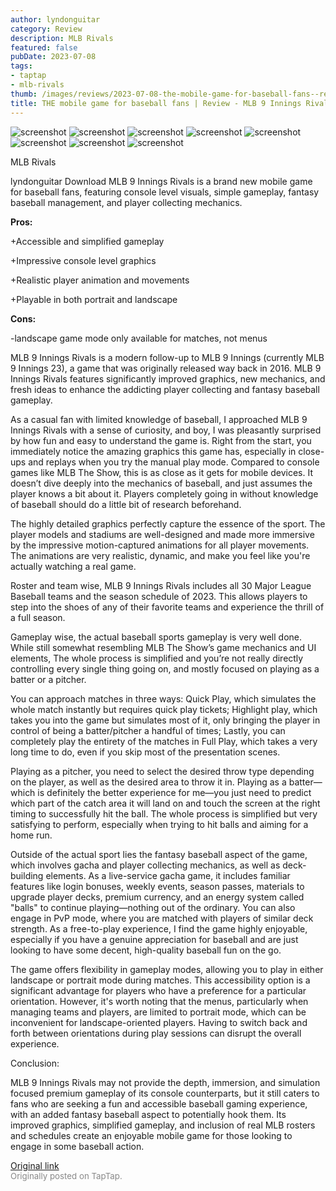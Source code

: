 ```yaml
---
author: lyndonguitar
category: Review
description: MLB Rivals
featured: false
pubDate: 2023-07-08
tags:
- taptap
- mlb-rivals
thumb: /images/reviews/2023-07-08-the-mobile-game-for-baseball-fans--review---mlb-9-innings-rivals-0.avif
title: THE mobile game for baseball fans | Review - MLB 9 Innings Rivals
---
```


<div class="gallery">
  <img src="/images/reviews/2023-07-08-the-mobile-game-for-baseball-fans--review---mlb-9-innings-rivals-0.avif" alt="screenshot" />
  <img src="/images/reviews/2023-07-08-the-mobile-game-for-baseball-fans--review---mlb-9-innings-rivals-1.avif" alt="screenshot" />
  <img src="/images/reviews/2023-07-08-the-mobile-game-for-baseball-fans--review---mlb-9-innings-rivals-2.avif" alt="screenshot" />
  <img src="/images/reviews/2023-07-08-the-mobile-game-for-baseball-fans--review---mlb-9-innings-rivals-3.avif" alt="screenshot" />
  <img src="/images/reviews/2023-07-08-the-mobile-game-for-baseball-fans--review---mlb-9-innings-rivals-4.avif" alt="screenshot" />
  <img src="/images/reviews/2023-07-08-the-mobile-game-for-baseball-fans--review---mlb-9-innings-rivals-5.avif" alt="screenshot" />
  <img src="/images/reviews/2023-07-08-the-mobile-game-for-baseball-fans--review---mlb-9-innings-rivals-6.avif" alt="screenshot" />
  <img src="/images/reviews/2023-07-08-the-mobile-game-for-baseball-fans--review---mlb-9-innings-rivals-7.avif" alt="screenshot" />
</div>

MLB Rivals

lyndonguitar
Download
MLB 9 Innings Rivals is a brand new mobile game for baseball fans, featuring console level visuals, simple gameplay, fantasy baseball management, and player collecting mechanics.


**Pros:**


+Accessible and simplified gameplay

+Impressive console level graphics

+Realistic player animation and movements

+Playable in both portrait and landscape


**Cons:**


-landscape game mode only available for matches, not menus

MLB 9 Innings Rivals is a modern follow-up to MLB 9 Innings (currently MLB 9 Innings 23), a game that was originally released way back in 2016. MLB 9 Innings Rivals features significantly improved graphics, new mechanics, and fresh ideas to enhance the addicting player collecting and fantasy baseball gameplay.

As a casual fan with limited knowledge of baseball, I approached MLB 9 Innings Rivals with a sense of curiosity, and boy, I was pleasantly surprised by how fun and easy to understand the game is. Right from the start, you immediately notice the amazing graphics this game has, especially in close-ups and replays when you try the manual play mode. Compared to console games like MLB The Show, this is as close as it gets for mobile devices. It doesn’t dive deeply into the mechanics of baseball, and just assumes the player knows a bit about it. Players completely going in without knowledge of baseball should do a little bit of research beforehand.

The highly detailed graphics perfectly capture the essence of the sport. The player models and stadiums are well-designed and made more immersive by the impressive motion-captured animations for all player movements. The animations are very realistic, dynamic, and make you feel like you're actually watching a real game.

Roster and team wise, MLB 9 Innings Rivals includes all 30 Major League Baseball teams and the season schedule of 2023. This allows players to step into the shoes of any of their favorite teams and experience the thrill of a full season.

Gameplay wise, the actual baseball sports gameplay is very well done. While still somewhat resembling MLB The Show’s game mechanics and UI elements, The whole process is simplified and you’re not really directly controlling every single thing going on, and mostly focused on playing as a batter or a pitcher.

You can approach matches in three ways: Quick Play, which simulates the whole match instantly but requires quick play tickets; Highlight play, which takes you into the game but simulates most of it, only bringing the player in control of being a batter/pitcher a handful of times; Lastly, you can completely play the entirety of the matches in Full Play, which takes a very long time to do, even if you skip most of the presentation scenes.

Playing as a pitcher, you need to select the desired throw type depending on the player, as well as the desired area to throw it in. Playing as a batter—which is definitely the better experience for me—you just need to predict which part of the catch area it will land on and touch the screen at the right timing to successfully hit the ball. The whole process is simplified but very satisfying to perform, especially when trying to hit balls and aiming for a home run.

Outside of the actual sport lies the fantasy baseball aspect of the game, which involves gacha and player collecting mechanics, as well as deck-building elements. As a live-service gacha game, it includes familiar features like login bonuses, weekly events, season passes, materials to upgrade player decks, premium currency, and an energy system called "balls" to continue playing—nothing out of the ordinary. You can also engage in PvP mode, where you are matched with players of similar deck strength. As a free-to-play experience, I find the game highly enjoyable, especially if you have a genuine appreciation for baseball and are just looking to have some decent, high-quality baseball fun on the go.

The game offers flexibility in gameplay modes, allowing you to play in either landscape or portrait mode during matches. This accessibility option is a significant advantage for players who have a preference for a particular orientation. However, it's worth noting that the menus, particularly when managing teams and players, are limited to portrait mode, which can be inconvenient for landscape-oriented players. Having to switch back and forth between orientations during play sessions can disrupt the overall experience.

Conclusion:

MLB 9 Innings Rivals may not provide the depth, immersion, and simulation focused premium gameplay of its console counterparts, but it still caters to fans who are seeking a fun and accessible baseball gaming experience, with an added fantasy baseball aspect to potentially hook them. Its improved graphics, simplified gameplay, and inclusion of real MLB rosters and schedules create an enjoyable mobile game for those looking to engage in some baseball action.

[Original link](https://m.taptap.io/post/5969511?share_id=2af7c0f0f5b9&utm_medium=share&utm_source=discord)<br><span style="font-size: 0.95em; color: #888;">Originally posted on TapTap.</span>